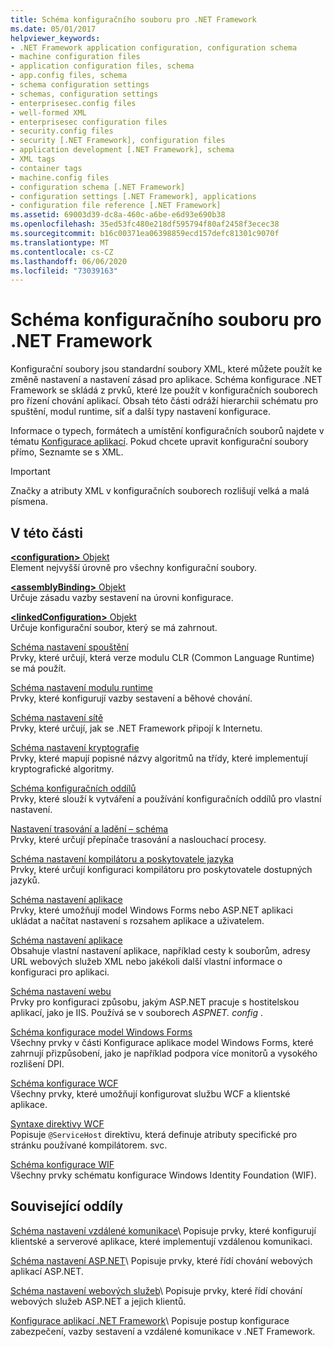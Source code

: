 ```yaml
---
title: Schéma konfiguračního souboru pro .NET Framework
ms.date: 05/01/2017
helpviewer_keywords:
- .NET Framework application configuration, configuration schema
- machine configuration files
- application configuration files, schema
- app.config files, schema
- schema configuration settings
- schemas, configuration settings
- enterprisesec.config files
- well-formed XML
- enterprisesec configuration files
- security.config files
- security [.NET Framework], configuration files
- application development [.NET Framework], schema
- XML tags
- container tags
- machine.config files
- configuration schema [.NET Framework]
- configuration settings [.NET Framework], applications
- configuration file reference [.NET Framework]
ms.assetid: 69003d39-dc8a-460c-a6be-e6d93e690b38
ms.openlocfilehash: 35ed53fc480e218df595794f80af2458f3ecec38
ms.sourcegitcommit: b16c00371ea06398859ecd157defc81301c9070f
ms.translationtype: MT
ms.contentlocale: cs-CZ
ms.lasthandoff: 06/06/2020
ms.locfileid: "73039163"
---
```

# <a name="configuration-file-schema-for-the-net-framework"></a>Schéma konfiguračního souboru pro .NET Framework

Konfigurační soubory jsou standardní soubory XML, které můžete použít ke změně nastavení a nastavení zásad pro aplikace. Schéma konfigurace .NET Framework se skládá z prvků, které lze použít v konfiguračních souborech pro řízení chování aplikací. Obsah této části odráží hierarchii schématu pro spuštění, modul runtime, síť a další typy nastavení konfigurace.

Informace o typech, formátech a umístění konfiguračních souborů najdete v tématu [Konfigurace aplikací](../index.md). Pokud chcete upravit konfigurační soubory přímo, Seznamte se s XML.

> [!IMPORTANT]
> Značky a atributy XML v konfiguračních souborech rozlišují velká a malá písmena.

## <a name="in-this-section"></a>V této části

[**\<configuration>** Objekt](configuration-element.md)\
Element nejvyšší úrovně pro všechny konfigurační soubory.

[**\<assemblyBinding>** Objekt](assemblybinding-element-for-configuration.md)\
Určuje zásadu vazby sestavení na úrovni konfigurace.

[**\<linkedConfiguration>** Objekt](linkedconfiguration-element.md)\
Určuje konfigurační soubor, který se má zahrnout.

[Schéma nastavení spouštění](./startup/index.md)\
Prvky, které určují, která verze modulu CLR (Common Language Runtime) se má použít.

[Schéma nastavení modulu runtime](./runtime/index.md)\
Prvky, které konfigurují vazby sestavení a běhové chování.

[Schéma nastavení sítě](./network/index.md)\
Prvky, které určují, jak se .NET Framework připojí k Internetu.

[Schéma nastavení kryptografie](./cryptography/index.md)\
Prvky, které mapují popisné názvy algoritmů na třídy, které implementují kryptografické algoritmy.

[Schéma konfiguračních oddílů](configuration-sections-schema.md)\
Prvky, které slouží k vytváření a používání konfiguračních oddílů pro vlastní nastavení.

[Nastavení trasování a ladění – schéma](./trace-debug/index.md)\
Prvky, které určují přepínače trasování a naslouchací procesy.

[Schéma nastavení kompilátoru a poskytovatele jazyka](./compiler/index.md)\
Prvky, které určují konfiguraci kompilátoru pro poskytovatele dostupných jazyků.

[Schéma nastavení aplikace](application-settings-schema.md)\
Prvky, které umožňují model Windows Forms nebo ASP.NET aplikaci ukládat a načítat nastavení s rozsahem aplikace a uživatelem.

[Schéma nastavení aplikace](./appsettings/index.md)\
Obsahuje vlastní nastavení aplikace, například cesty k souborům, adresy URL webových služeb XML nebo jakékoli další vlastní informace o konfiguraci pro aplikaci.

[Schéma nastavení webu](./web/index.md)\
Prvky pro konfiguraci způsobu, jakým ASP.NET pracuje s hostitelskou aplikací, jako je IIS. Používá se v souborech *ASPNET. config* .

[Schéma konfigurace model Windows Forms](winforms/index.md)\
Všechny prvky v části Konfigurace aplikace model Windows Forms, které zahrnují přizpůsobení, jako je například podpora více monitorů a vysokého rozlišení DPI.

[Schéma konfigurace WCF](./wcf/index.md)\
Všechny prvky, které umožňují konfigurovat službu WCF a klientské aplikace.

[Syntaxe direktivy WCF](./wcf-directive/index.md)\
Popisuje `@ServiceHost` direktivu, která definuje atributy specifické pro stránku používané kompilátorem. svc.

[Schéma konfigurace WIF](windows-identity-foundation/index.md)\
Všechny prvky schématu konfigurace Windows Identity Foundation (WIF).

## <a name="related-sections"></a>Související oddíly

[Schéma nastavení vzdálené komunikace](https://docs.microsoft.com/previous-versions/dotnet/netframework-4.0/z415cf9a(v=vs.100))\
Popisuje prvky, které konfigurují klientské a serverové aplikace, které implementují vzdálenou komunikaci.

[Schéma nastavení ASP.NET](https://docs.microsoft.com/previous-versions/dotnet/netframework-4.0/b5ysx397(v=vs.100))\
Popisuje prvky, které řídí chování webových aplikací ASP.NET.

[Schéma nastavení webových služeb](https://docs.microsoft.com/previous-versions/dotnet/netframework-4.0/cctwteet(v=vs.100))\
Popisuje prvky, které řídí chování webových služeb ASP.NET a jejich klientů.

[Konfigurace aplikací .NET Framework](https://docs.microsoft.com/previous-versions/dotnet/netframework-4.0/kza1yk3a(v=vs.100))\
Popisuje postup konfigurace zabezpečení, vazby sestavení a vzdálené komunikace v .NET Framework.
